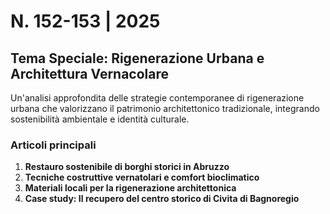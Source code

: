 # N. 152-153 | 2025

## Tema Speciale: Rigenerazione Urbana e Architettura Vernacolare

Un'analisi approfondita delle strategie contemporanee di rigenerazione urbana che valorizzano il patrimonio architettonico tradizionale, integrando sostenibilità ambientale e identità culturale.

### Articoli principali

1. **Restauro sostenibile di borghi storici in Abruzzo**
2. **Tecniche costruttive vernatolari e comfort bioclimatico**
3. **Materiali locali per la rigenerazione architettonica**
4. **Case study: Il recupero del centro storico di Civita di Bagnoregio**
